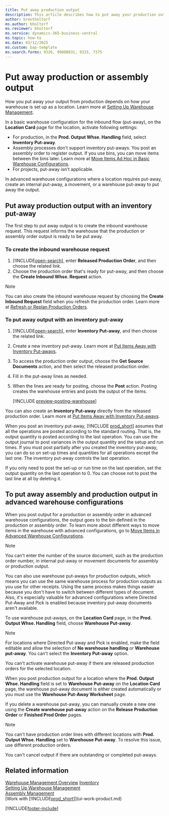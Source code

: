 ```yaml
---
title: Put away production output
description: This article describes how to put away your production output.
author: brentholtorf
ms.author: bholtorf
ms.reviewer: bholtorf
ms.service: dynamics-365-business-central
ms.topic: how-to
ms.date: 03/12/2025
ms.custom: bap-template
ms.search.forms: 9326, 99000831, 9315, 7375
---
```

# Put away production or assembly output

How you put away your output from production depends on how your warehouse is set up as a location. Learn more at [Setting Up Warehouse Management](warehouse-setup-warehouse.md).  

In a basic warehouse configuration for the inbound flow (put-away), on the **Location Card** page for the location, activate following settings:

* For production, in the **Prod. Output Whse. Handling** field, select **Inventory Put-away**.
* Assembly processes don't support inventory put-aways. You post an assembly order to register output. If you use bins, you can move items between the bins later. Learn more at [Move Items Ad Hoc in Basic Warehouse Configurations](warehouse-how-to-move-items-ad-hoc-in-basic-warehousing.md).  
* For projects, put-away isn't applicable.

In advanced warehouse configurations where a location requires put-away, create an internal put-away, a movement, or a warehouse put-away to put away the output.  

## Put away production output with an inventory put-away

The first step to put away output is to create the inbound warehouse request. This request informs the warehouse that the production or assembly order output is ready to be put away.

### To create the inbound warehouse request  

1. [!INCLUDE[open-search](includes/open-search.md)], enter **Released Production Order**, and then choose the related link.  
2. Choose the production order that's ready for put-away, and then choose the **Create Inbound Whse. Request** action.  

> [!NOTE]  
> You can also create the inbound warehouse request by choosing the **Create Inbound Request** field when you refresh the production order. Learn more at [Refresh or Replan Production Orders](production-how-to-replan-refresh-production-orders.md).  

### To put away output with an inventory put-away  

1. [!INCLUDE[open-search](includes/open-search.md)], enter **Inventory Put-away**, and then choose the related link.  
2. Create a new inventory put-away. Learn more at [Put Items Away with Inventory Put-aways](warehouse-how-to-put-items-away-with-inventory-put-aways.md).
3. To access the production order output, choose the **Get Source Documents** action, and then select the released production order.  
4. Fill in the put-away lines as needed.
5. When the lines are ready for posting, choose the **Post** action. Posting creates the warehouse entries and posts the output of the items.  

    [!INCLUDE [preview-posting-warehouse](includes/preview-posting-warehouse.md)]

You can also create an **Inventory Put-away** directly from the released production order. Learn more at [Put Items Away with Inventory Put-aways](warehouse-how-to-put-items-away-with-inventory-put-aways.md).  

When you post an inventory put-away, [!INCLUDE [prod_short](includes/prod_short.md)] assumes that all the operations are posted according to the standard routing. That is, the output quantity is posted according to the last operation. You can use the output journal to post variances in the output quantity and the setup and run times. If you must post partially after you created the inventory put-away, you can do so on set-up times and quantities for all operations except the last one. The inventory put-away controls the last operation.  

If you only need to post the set-up or run time on the last operation, set the output quantity on the last operation to 0. You can choose not to post the last line at all by deleting it.

## To put away assembly and production output in advanced warehouse configurations

When you post output for a production or assembly order in advanced warehouse configurations, the output goes to the bin defined in the production or assembly order. To learn more about different ways to move items in the warehouse with advanced configurations, go to [Move Items in Advanced Warehouse Configurations](warehouse-how-to-move-items-in-advanced-warehousing.md#to-move-items-with-the-warehouse-movement-worksheet).

> [!NOTE]  
> You can't enter the number of the source document, such as the production order number, in internal put-away or movement documents for assembly or production output.  

You can also use warehouse put-aways for production outputs, which means you can use the same warehouse process for production outputs as you use for other receipts. Using the same process makes things easier because you don't have to switch between different types of document. Also, it's especially valuable for advanced configurations where Directed Put-Away and Pick is enabled because inventory put-away documents aren't available.

To use warehouse put-aways, on the **Location Card** page, in the **Prod. Output Whse. Handling** field, choose **Warehouse Put-away**.

> [!NOTE]
> For locations where Directed Put-away and Pick is enabled, make the field editable and allow the selection of **No warehouse handling** or **Warehouse put-away**. You can't select the **Inventory Put-away** option.
>
> You can't activate warehouse put-away if there are released production orders for the selected location.

When you post production output for a location where the **Prod. Output Whse. Handling** field is set to **Warehouse Put-away** on the **Location Card** page, the warehouse put-away document is either created automatically or you must use the **Warehouse Put-Away Worksheet** page.

If you delete a warehouse put-away, you can manually create a new one using the **Create warehouse put-away** action on the **Release Production Order** or **Finished Prod Order** pages.

> [!NOTE]
> You can't have production order lines with different locations with **Prod. Output Whse. Handling** set to **Warehouse Put-away**. To resolve this issue, use different production orders.
>
> You can't cancel output if there are outstanding or completed put-aways.

## Related information  

[Warehouse Management Overview](design-details-warehouse-management.md)
[Inventory](inventory-manage-inventory.md)  
[Setting Up Warehouse Management](warehouse-setup-warehouse.md)  
[Assembly Management](assembly-assemble-items.md)  
[Work with [!INCLUDE[prod_short](includes/prod_short.md)]](ui-work-product.md)

[!INCLUDE[footer-include](includes/footer-banner.md)]
